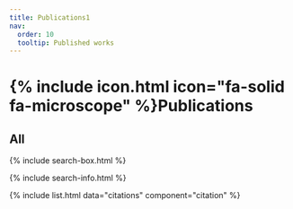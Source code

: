 ```yaml
---
title: Publications1
nav:
  order: 10
  tooltip: Published works
---
```


# {% include icon.html icon="fa-solid fa-microscope" %}Publications

## All

{% include search-box.html %}

{% include search-info.html %}

{% include list.html data="citations" component="citation" %}
